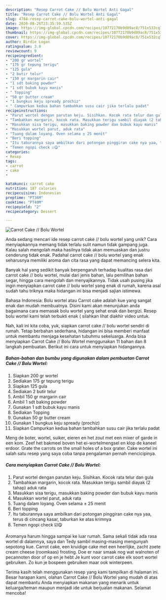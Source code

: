 ```yaml
---
description: "Resep Carrot Cake // Bolu Wortel Anti Gagal"
title: "Resep Carrot Cake // Bolu Wortel Anti Gagal"
slug: 4784-resep-carrot-cake-bolu-wortel-anti-gagal
date: 2020-08-26T23:35:59.535Z
image: https://img-global.cpcdn.com/recipes/10772170b9d89ac8/751x532cq70/carrot-cake-bolu-wortel-foto-resep-utama.jpg
thumbnail: https://img-global.cpcdn.com/recipes/10772170b9d89ac8/751x532cq70/carrot-cake-bolu-wortel-foto-resep-utama.jpg
cover: https://img-global.cpcdn.com/recipes/10772170b9d89ac8/751x532cq70/carrot-cake-bolu-wortel-foto-resep-utama.jpg
author: Birdie Logan
ratingvalue: 3.8
reviewcount: 9
recipeingredient:
- "200 gr wortel"
- "175 gr tepung terigu"
- "125 gula"
- "2 butir telur"
- "150 gr margarin cair"
- "1 sdt baking powder"
- "1 sdt bubuk kayu manis"
- " Topping"
- "50 gr butter cream"
- "1 bungkus keju spready prochiz"
- " Campurkan kedua bahan tambahkan susu cair jika terlalu padat"
recipeinstructions:
- "Parut wortel dengan parutan keju. Sisihkan. Kocok rata telur dan gula"
- "Tambahkan margarin, kocok rata. Masukkan terigu sambil diayak (2 tahap) aduk rata"
- "Masukkan sisa terigu, masukkan baking powder dan bubuk kayu manis"
- "Masukkan wortel parut, aduk rata"
- "Tuang dalam loyang. Oven selama ± 25 menit"
- "Beri topping"
- "Itu taburannya saya ambilkan dari potongan pinggiran cake nya yaa, terus di cincang kasar, taburkan ke atas krimnya"
- "Temen ngopi check ☑️😋"
categories:
- Resep
tags:
- carrot
- cake
- 

katakunci: carrot cake  
nutrition: 187 calories
recipecuisine: Indonesian
preptime: "PT36M"
cooktime: "PT40M"
recipeyield: "2"
recipecategory: Dessert

---
```



![Carrot Cake // Bolu Wortel](https://img-global.cpcdn.com/recipes/10772170b9d89ac8/751x532cq70/carrot-cake-bolu-wortel-foto-resep-utama.jpg)

Anda sedang mencari ide resep carrot cake // bolu wortel yang unik? Cara menyiapkannya memang tidak terlalu sulit namun tidak gampang juga. Kalau salah mengolah maka hasilnya tidak akan memuaskan dan justru cenderung tidak enak. Padahal carrot cake // bolu wortel yang enak seharusnya memiliki aroma dan cita rasa yang dapat memancing selera kita.

Banyak hal yang sedikit banyak berpengaruh terhadap kualitas rasa dari carrot cake // bolu wortel, mulai dari jenis bahan, lalu pemilihan bahan segar, hingga cara mengolah dan menyajikannya. Tidak usah pusing jika ingin menyiapkan carrot cake // bolu wortel yang enak di rumah, karena asal sudah tahu triknya maka hidangan ini bisa menjadi sajian istimewa.

Bahasa Indonesia: Bolu wortel atau Carrot cake adalah kue yang sangat enak dan mudah membuatnya. Disini kami akan menunjukan anda bagaimana cara memasak bolu wortel yang sehat enak dan bergizi. Resep bolu wortel kami telah terbukti enak ( silahkan lihat diakhir video untuk.


Nah, kali ini kita coba, yuk, siapkan carrot cake // bolu wortel sendiri di rumah. Tetap berbahan sederhana, hidangan ini bisa memberi manfaat untuk membantu menjaga kesehatan tubuhmu sekeluarga. Anda bisa menyiapkan Carrot Cake // Bolu Wortel menggunakan 11 bahan dan 8 langkah pembuatan. Berikut ini cara untuk menyiapkan hidangannya.

<!--inarticleads1-->

##### Bahan-bahan dan bumbu yang digunakan dalam pembuatan Carrot Cake // Bolu Wortel:

1. Siapkan 200 gr wortel
1. Sediakan 175 gr tepung terigu
1. Siapkan 125 gula
1. Sediakan 2 butir telur
1. Ambil 150 gr margarin cair
1. Ambil 1 sdt baking powder
1. Gunakan 1 sdt bubuk kayu manis
1. Sediakan  Topping
1. Gunakan 50 gr butter cream
1. Gunakan 1 bungkus keju spready (prochiz)
1. Siapkan  Campurkan kedua bahan tambahkan susu cair jika terlalu padat


Meng de boter, wortel, suiker, eieren en het zout met een mixer of garde in een kom. Zeef het bakmeel boven het ei-wortelmengsel en klop de kaneel erdoor. Grate the carrots on the small holes of a box grater. Cake wortel ini salah satu resep yang saya coba tanpa pengalaman pernah mencicipinya. 

<!--inarticleads2-->

##### Cara menyiapkan Carrot Cake // Bolu Wortel:

1. Parut wortel dengan parutan keju. Sisihkan. Kocok rata telur dan gula
1. Tambahkan margarin, kocok rata. Masukkan terigu sambil diayak (2 tahap) aduk rata
1. Masukkan sisa terigu, masukkan baking powder dan bubuk kayu manis
1. Masukkan wortel parut, aduk rata
1. Tuang dalam loyang. Oven selama ± 25 menit
1. Beri topping
1. Itu taburannya saya ambilkan dari potongan pinggiran cake nya yaa, terus di cincang kasar, taburkan ke atas krimnya
1. Temen ngopi check ☑️😋


Aromanya harum hingga sampai ke luar rumah. Sama sekali tidak ada rasa wortel di dalamnya, saya dan Tedy sambil masing-masing mengunyah sepotong kue. Carrot cake, een kruidige cake met een heerlijke, zacht zoete cream cheese (roomkaas) frosting. Doe er naar smaak nog wat walnoten of pecannoten door of op en je hebt Je kunt voor carrot cake elk soort wortel gebruiken. Zo kun je bospeen gebruiken maar ook winterpeen. 

Terima kasih telah menggunakan resep yang kami tampilkan di halaman ini. Besar harapan kami, olahan Carrot Cake // Bolu Wortel yang mudah di atas dapat membantu Anda menyiapkan makanan yang menarik untuk keluarga/teman maupun menjadi ide untuk berjualan makanan. Selamat mencoba!

